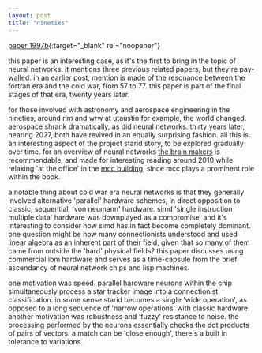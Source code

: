 ```yaml
---
layout: post
title: "nineties"
---
```

[paper 1997b](https://statespace.dev/docs/papers/1997%20lindblad.pdf){:target="_blank" rel="noopener"}

this paper is an interesting case, as it's the first to bring in the topic of neural networks. it mentions three previous related papers, but they're pay-walled. in an [earlier post](https://statespace.dev/starid77.html), mention is made of the resonance between the fortran era and the cold war, from 57 to 77. this paper is part of the final stages of that era, twenty years later. 

for those involved with astronomy and aerospace engineering in the nineties, around rlm and wrw at utaustin for example, the world changed. aerospace shrank dramatically, as did neural networks. thirty years later, nearing 2027, both have revived in an equally surprising fashion. all this is an interesting aspect of the project starid story, to be explored gradually over time. for an overview of neural networks [the brain makers](https://a.co/d/6QQ1ggo) is recommendable, and made for interesting reading around 2010 while relaxing 'at the office' in the [mcc building](https://en.wikipedia.org/wiki/Microelectronics_and_Computer_Technology_Corporation), since mcc plays a prominent role within the book.

a notable thing about cold war era neural networks is that they generally involved alternative 'parallel' hardware schemes, in direct opposition to classic, sequential, 'von neumann' hardware. simd 'single instruction multiple data' hardware was downplayed as a compromise, and it's interesting to consider how simd has in fact become completely dominant. one question might be how many connectionists understood and used linear algebra as an inherent part of their field, given that so many of them came from outside the 'hard' physical fields? this paper discusses using commercial ibm hardware and serves as a time-capsule from the brief ascendancy of neural network chips and lisp machines.

one motivation was speed. parallel hardware neurons within the chip simultaneously process a star tracker image into a connectionist classification. in some sense starid becomes a single 'wide operation', as opposed to a long sequence of 'narrow operations' with classic hardware. another motivation was robustness and 'fuzzy' resistance to noise. the processing performed by the neurons essentially checks the dot products of pairs of vectors. a match can be 'close enough', there's a built in tolerance to variations.
